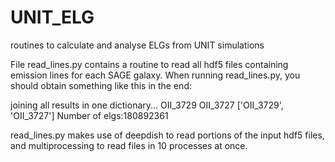 # UNIT_ELG
routines to calculate and analyse ELGs from UNIT simulations

File read_lines.py contains a routine to read all hdf5 files containing emission lines for each SAGE galaxy.
When running read_lines.py, you should obtain something like this in the end:

joining all results in one dictionary...
OII_3729
OII_3727
['OII_3729', 'OII_3727']
Number  of elgs:180892361

read_lines.py makes use of deepdish to read portions of the input hdf5 files, and multiprocessing to read files in 10 processes at once.

